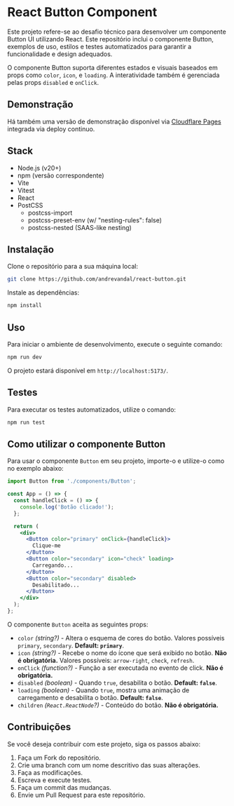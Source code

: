 # React Button Component

Este projeto refere-se ao desafio técnico para desenvolver um componente Button UI utilizando React. Este repositório inclui o componente Button, exemplos de uso, estilos e testes automatizados para garantir a funcionalidade e design adequados.

O componente Button suporta diferentes estados e visuais baseados em props como `color`, `icon`, e `loading`. A interatividade também é gerenciada pelas props `disabled` e `onClick`.

## Demonstração

Há também uma versão de demonstração disponível via [Cloudflare Pages](https://react-button.pages.dev/) integrada via deploy continuo.

## Stack

- Node.js (v20+)
- npm (versão correspondente)
- Vite
- Vitest
- React
- PostCSS
  - postcss-import
  - postcss-preset-env (w/ "nesting-rules": false)
  - postcss-nested (SAAS-like nesting)

## Instalação

Clone o repositório para a sua máquina local:

```sh
git clone https://github.com/andrevandal/react-button.git
```

Instale as dependências:

```sh
npm install
```

## Uso

Para iniciar o ambiente de desenvolvimento, execute o seguinte comando:

```sh
npm run dev
```

O projeto estará disponível em `http://localhost:5173/`.

## Testes

Para executar os testes automatizados, utilize o comando:

```sh
npm run test
```

## Como utilizar o componente Button

Para usar o componente `Button` em seu projeto, importe-o e utilize-o como no exemplo abaixo:

```jsx
import Button from './components/Button';

const App = () => {
  const handleClick = () => {
    console.log('Botão clicado!');
  };

  return (
    <div>
      <Button color="primary" onClick={handleClick}>
        Clique-me
      </Button>
      <Button color="secondary" icon="check" loading>
        Carregando...
      </Button>
      <Button color="secondary" disabled>
        Desabilitado...
      </Button>
    </div>
  );
};
```

O componente `Button` aceita as seguintes props:

- `color` *(string?)* - Altera o esquema de cores do botão. Valores possíveis `primary`, `secondary`. **Default: `primary`**.
- `icon` *(string?)* - Recebe o nome do ícone que será exibido no botão. **Não é obrigatória.** Valores possíveis: `arrow-right`, `check`, `refresh`.
- `onClick` *(function?)* - Função a ser executada no evento de click. **Não é obrigatória.**
- `disabled` *(boolean)* - Quando `true`, desabilita o botão. **Default: `false`**.
- `loading` *(boolean)* - Quando `true`, mostra uma animação de carregamento e desabilita o botão. **Default: `false`**.
- `children` *(`React.ReactNode`?)* - Conteúdo do botão. **Não é obrigatória.**

## Contribuições

Se você deseja contribuir com este projeto, siga os passos abaixo:

1. Faça um Fork do repositório.
2. Crie uma branch com um nome descritivo das suas alterações.
3. Faça as modificações.
4. Escreva e execute testes.
5. Faça um commit das mudanças.
6. Envie um Pull Request para este repositório.
